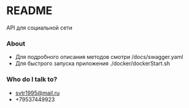 # README #

API для социальной сети

### About ###
* Для подробного описания методов смотри /docs/swagger.yaml
* Для быстрого запуска приложения ./docker/dockerStart.sh

### Who do I talk to? ###

* svtr1995@mail.ru
* +79537449923
